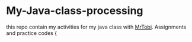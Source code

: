 # My-Java-class-processing
this repo contain my activities for my java class with [MrTobi](https://github.com/Edamijueda). Assignments and practice codes
{